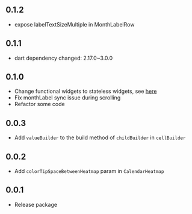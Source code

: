 ## 0.1.2

- expose labelTextSizeMultiple in MonthLabelRow

## 0.1.1

- dart dependency changed: 2.17.0~3.0.0

## 0.1.0

- Change functional widgets to stateless widgets, see [here](https://github.com/flutter/flutter/issues/19269#issuecomment-562945713)
- Fix monthLabel sync issue during scrolling
- Refactor some code

## 0.0.3

- Add `valueBuilder` to the build method of `childBuilder` in `cellBuilder`

## 0.0.2

- Add `colorTipSpaceBetweenHeatmap` param in `CalendarHeatmap `

## 0.0.1

- Release package